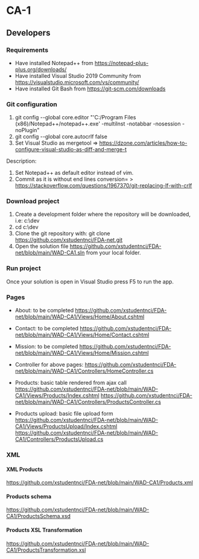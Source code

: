 # CA-1

## Developers
### Requirements
* Have installed Notepad++ from https://notepad-plus-plus.org/downloads/
* Have installed Visual Studio 2019 Community from https://visualstudio.microsoft.com/vs/community/
* Have installed Git Bash from https://git-scm.com/downloads

### Git configuration
1. git config --global core.editor "'C:/Program Files (x86)/Notepad++/notepad++.exe' -multiInst -notabbar -nosession -noPlugin"
2. git config --global core.autocrlf false
3. Set Visual Studio as mergetool => https://dzone.com/articles/how-to-configure-visual-studio-as-diff-and-merge-t

Description: 
1. Set Notepad++ as default editor instead of vim.
2. Commit as it is without end lines conversion= > https://stackoverflow.com/questions/1967370/git-replacing-lf-with-crlf

### Download project
1. Create a development folder where the repository will be downloaded, i.e: c:\dev
2. cd c:\dev
3. Clone the git repository with: git clone https://github.com/xstudentnci/FDA-net.git
4. Open the solution file https://github.com/xstudentnci/FDA-net/blob/main/WAD-CA1.sln from your local folder.

### Run project
Once your solution is open in Visual Studio press F5 to run the app.

### Pages
* About: to be completed
https://github.com/xstudentnci/FDA-net/blob/main/WAD-CA1/Views/Home/About.cshtml
* Contact: to be completed
https://github.com/xstudentnci/FDA-net/blob/main/WAD-CA1/Views/Home/Contact.cshtml
* Mission: to be completed
https://github.com/xstudentnci/FDA-net/blob/main/WAD-CA1/Views/Home/Mission.cshtml
* Controller for above pages:
https://github.com/xstudentnci/FDA-net/blob/main/WAD-CA1/Controllers/HomeController.cs

* Products: basic table rendered from ajax call
https://github.com/xstudentnci/FDA-net/blob/main/WAD-CA1/Views/Products/Index.cshtml
https://github.com/xstudentnci/FDA-net/blob/main/WAD-CA1/Controllers/ProductsController.cs

* Products upload: basic file upload form
https://github.com/xstudentnci/FDA-net/blob/main/WAD-CA1/Views/ProductsUpload/Index.cshtml
https://github.com/xstudentnci/FDA-net/blob/main/WAD-CA1/Controllers/ProductsUpload.cs

### XML
#### XML Products
https://github.com/xstudentnci/FDA-net/blob/main/WAD-CA1/Products.xml
#### Products schema
https://github.com/xstudentnci/FDA-net/blob/main/WAD-CA1/ProductsSchema.xsd
#### Products XSL Transformation
https://github.com/xstudentnci/FDA-net/blob/main/WAD-CA1/ProductsTransformation.xsl
